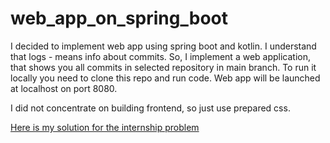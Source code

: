# web_app_on_spring_boot
I decided to implement web app using spring boot and kotlin. I understand that logs - means info about commits.
So, I implement a web application, that shows you all commits in selected repository in main branch.
To run it locally you need to clone this repo and run code. Web app will be launched at localhost on port 8080.

I did not concentrate on building frontend, so just use prepared css.

[Here is my solution for the internship problem](https://github.com/imanninen/web_app_on_spring_boot/blob/main/my_solution_for_problem.md)
